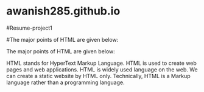 # awanish285.github.io
#Resume-project1


#The major points of HTML are given below:

The major points of HTML are given below:

HTML stands for HyperText Markup Language.
HTML is used to create web pages and web applications.
HTML is widely used language on the web.
We can create a static website by HTML only.
Technically, HTML is a Markup language rather than a programming language.
